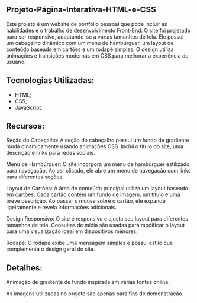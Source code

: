 ## Projeto-Página-Interativa-HTML-e-CSS

Este projeto é um website de portfólio pessoal que pode incluir as habilidades e o trabalho de desenvolvimento Front-End. O site foi projetado para ser responsivo, adaptando-se a várias tamanhos de tela. Ele possui um cabeçalho dinâmico com um menu de hambúrguer, um layout de conteúdo baseado em cartões e um rodapé simples. O design utiliza animações e transições modernas em CSS para melhorar a experiência do usuário.

## Tecnologias Utilizadas:

- HTML;
- CSS;
- JavaScript.

## Recursos:

Seção do Cabeçalho: A seção do cabeçalho possui um fundo de gradiente muda dinamicamente usando animações CSS. Inclui o título do site, uma descrição e links para redes sociais.

Menu de Hambúrguer: O site incorpora um menu de hambúrguer estilizado para navegação. Ao ser clicado, ele abre um menu de navegação com links para diferentes seções.

Layout de Cartões: A área de conteúdo principal utiliza um layout baseado em cartões. Cada cartão contém um fundo de imagem, um título e uma breve descrição. Ao passar o mouse sobre o cartão, ele expande ligeiramente e revela informações adicionais.

Design Responsivo: O site é responsivo e ajusta seu layout para diferentes tamanhos de tela. Consultas de mídia são usadas para modificar o layout para uma visualização ideal em dispositivos menores.

Rodapé: O rodapé exibe uma mensagem simples e possui estilo que complementa o design geral do site.

## Detalhes:

Animação de gradiente de fundo inspirada em várias fontes online.

As imagens utilizadas no projeto são apenas para fins de demonstração.

